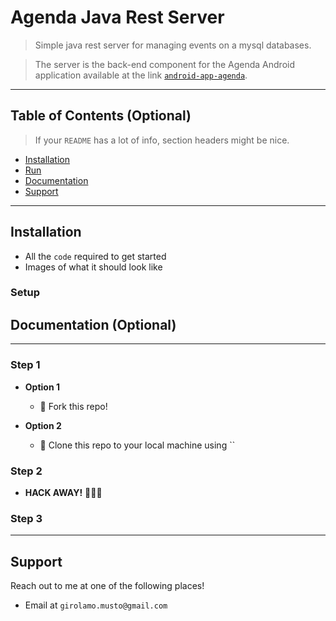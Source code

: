 
# Agenda Java Rest Server


> Simple java rest server for managing events on a mysql databases. 

>The server is the back-end component for the Agenda Android application available at the link <a href="http://github.com/m4lc0m/android-app-agenda" target="_blank">`android-app-agenda`</a>.

---

## Table of Contents (Optional)

> If your `README` has a lot of info, section headers might be nice.

- [Installation](#installation)
- [Run](#run)
- [Documentation](#Documentation)
- [Support](#support)

---

## Installation

- All the `code` required to get started
- Images of what it should look like

### Setup

## Documentation (Optional)

---

### Step 1

- **Option 1**
    - 🍴 Fork this repo!

- **Option 2**
    - 👯 Clone this repo to your local machine using ``

### Step 2

- **HACK AWAY!** 🔨🔨🔨

### Step 3

---

## Support

Reach out to me at one of the following places!

- Email at `girolamo.musto@gmail.com`</a>

